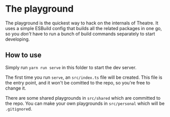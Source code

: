 # The playground

The playground is the quickest way to hack on the internals of Theatre. It uses a simple ESBuild config that builds all the related packages in one go, so you _don't_ have to run a bunch of build commands separately to start developing.

## How to use

Simply run `yarn run serve` in this folder to start the dev server.

The first time you run `serve`, an `src/index.ts` file will be created. This file is the entry point, and it won't be comitted to the repo, so you're free to change it.

There are some shared playgrounds in `src/shared` which are committed to the repo. You can make your own playgrounds in `src/personal` which will be `.gitignore`d.

